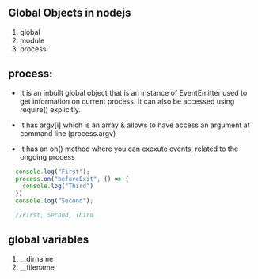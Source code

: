 ## Global Objects in nodejs

1. global
2. module
3. process

## process:

- It is an inbuilt global object that is an instance of EventEmitter used to get information on current process. It can also be accessed using require() explicitly.

- It has argv[i] which is an array & allows to have access an argument at command line (process.argv)

- It has an on() method where you can exexute events, related to the ongoing process

```javascript
  console.log("First");
  process.on("beforeExit", () => {
    console.log("Third")
  })
  console.log("Second");

  //First, Second, Third

```
 

## global variables

1. \_\_dirname
2. \_\_filename
